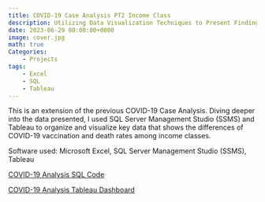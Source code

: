 ```yaml
---
title: COVID-19 Case Analysis PT2 Income Class
description: Utilizing Data Visualization Techniques to Present Findings.
date: 2023-06-29 00:00:00+0000
image: cover.jpg
math: true
Categories:
    - Projects
tags:
    - Excel
    - SQL
    - Tableau
---
```


This is an extension of the previous COVID-19 Case Analysis. Diving deeper into the data presented, I used SQL Server Management Studio (SSMS) and Tableau to organize and visualize key data that shows the differences of COVID-19 vaccination and death rates among income classes.

Software used: Microsoft Excel, SQL Server Management Studio (SSMS), Tableau

[COVID-19 Analysis SQL Code](https://github.com/ArnoldAnt/Projects/blob/main/SQLQueryPortfolioProject.sql)

[COVID-19 Analysis Tableau Dashboard](https://public.tableau.com/app/profile/anthony.arnold/viz/PortfolioProject1-1/Dashboard1)
